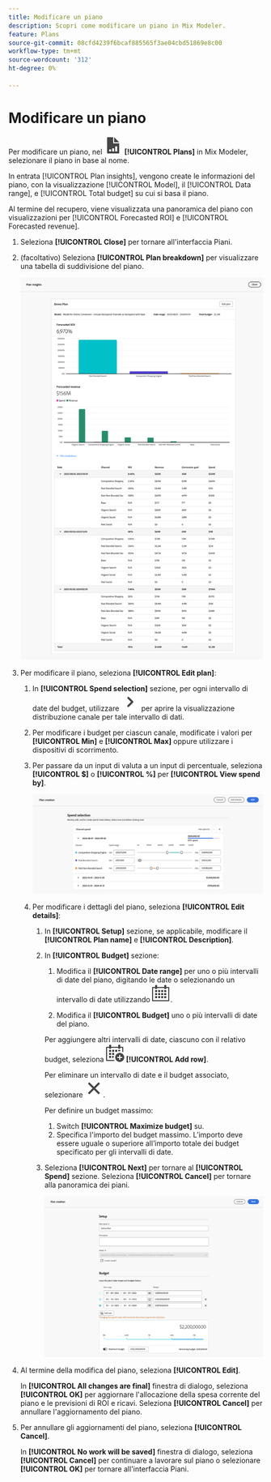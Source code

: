 ```yaml
---
title: Modificare un piano
description: Scopri come modificare un piano in Mix Modeler.
feature: Plans
source-git-commit: 08cfd4239f6bcaf885565f3ae04cbd51869e8c00
workflow-type: tm+mt
source-wordcount: '312'
ht-degree: 0%

---
```



# Modificare un piano

Per modificare un piano, nel ![PLan](../assets/icons/FileChart.svg) **[!UICONTROL Plans]** in Mix Modeler, selezionare il piano in base al nome.

In entrata [!UICONTROL Plan insights], vengono create le informazioni del piano, con la visualizzazione [!UICONTROL Model], il [!UICONTROL Data range], e [!UICONTROL Total budget] su cui si basa il piano.

Al termine del recupero, viene visualizzata una panoramica del piano con visualizzazioni per [!UICONTROL Forecasted ROI] e [!UICONTROL Forecasted revenue].

1. Seleziona **[!UICONTROL Close]** per tornare all&#39;interfaccia Piani.

1. (facoltativo) Seleziona **[!UICONTROL Plan breakdown]** per visualizzare una tabella di suddivisione del piano.

   ![Panoramica di un piano](../assets/overview-plan.png)

1. Per modificare il piano, seleziona **[!UICONTROL Edit plan]**:

   1. In **[!UICONTROL Spend selection]** sezione, per ogni intervallo di date del budget, utilizzare ![Freccia](../assets/icons/ChevronRight.svg) per aprire la visualizzazione distribuzione canale per tale intervallo di dati.

   1. Per modificare i budget per ciascun canale, modificate i valori per **[!UICONTROL Min]** e **[!UICONTROL Max]** oppure utilizzare i dispositivi di scorrimento.

   1. Per passare da un input di valuta a un input di percentuale, seleziona **[!UICONTROL $]** o **[!UICONTROL %]** per **[!UICONTROL View spend by]**.

      ![Selezione spesa](../assets/spend-selection.png)

   1. Per modificare i dettagli del piano, seleziona **[!UICONTROL Edit details]**:

      1. In **[!UICONTROL Setup]** sezione, se applicabile, modificare il **[!UICONTROL Plan name]** e **[!UICONTROL Description]**.

      1. In **[!UICONTROL Budget]** sezione:

         1. Modifica il **[!UICONTROL Date range]** per uno o più intervalli di date del piano, digitando le date o selezionando un intervallo di date utilizzando ![Calendario](../assets/icons/Calendar.svg).

         1. Modifica il **[!UICONTROL Budget]** uno o più intervalli di date del piano.

         Per aggiungere altri intervalli di date, ciascuno con il relativo budget, seleziona ![CalendarAdd](../assets/icons/CalendarAdd.svg) **[!UICONTROL Add row]**.

         Per eliminare un intervallo di date e il budget associato, selezionare ![Chiudi](../assets/icons/Close.svg).

         Per definire un budget massimo:

         1. Switch **[!UICONTROL Maximize budget]** su.
         1. Specifica l&#39;importo del budget massimo. L’importo deve essere uguale o superiore all’importo totale dei budget specificato per gli intervalli di date.

      1. Seleziona **[!UICONTROL Next]** per tornare al **[!UICONTROL Spend]** sezione. Seleziona **[!UICONTROL Cancel]** per tornare alla panoramica dei piani.

         ![Dettagli piano](../assets/plan-details.png)


1. Al termine della modifica del piano, seleziona **[!UICONTROL Edit]**.

   In **[!UICONTROL All changes are final]** finestra di dialogo, seleziona **[!UICONTROL OK]** per aggiornare l&#39;allocazione della spesa corrente del piano e le previsioni di ROI e ricavi. Seleziona **[!UICONTROL Cancel]** per annullare l&#39;aggiornamento del piano.

1. Per annullare gli aggiornamenti del piano, seleziona **[!UICONTROL Cancel]**.

   In **[!UICONTROL No work will be saved]** finestra di dialogo, seleziona **[!UICONTROL Cancel]** per continuare a lavorare sul piano o selezionare **[!UICONTROL OK]** per tornare all&#39;interfaccia Piani.

